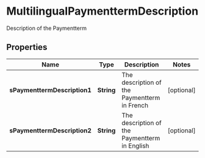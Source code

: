 

# MultilingualPaymenttermDescription

Description of the Paymentterm

## Properties

| Name | Type | Description | Notes |
|------------ | ------------- | ------------- | -------------|
|**sPaymenttermDescription1** | **String** | The description of the Paymentterm in French |  [optional] |
|**sPaymenttermDescription2** | **String** | The description of the Paymentterm in English |  [optional] |



